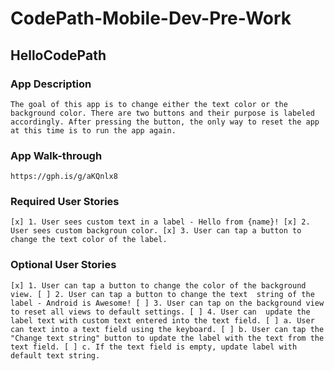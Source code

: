 # CodePath-Mobile-Dev-Pre-Work
## HelloCodePath

### App Description
`The goal of this app is to change either the text color or the background color. There are two buttons and their purpose is labeled accordingly. After pressing the button, the only way to reset the app at this time is to run the app again.`

### App Walk-through
`https://gph.is/g/aKQnlx8`


### Required User Stories
`[x] 1. User sees custom text in a label - Hello from {name}!
[x] 2. User sees custom backgroun color.
[x] 3. User can tap a button to change the text color of the label.`

### Optional User Stories
`[x] 1. User can tap a button to change the color of the background view.
[ ] 2. User can tap a button to change the text  string of the label - Android is Awesome!
[ ] 3. User can tap on the background view to reset all views to default settings.
[ ] 4. User can  update the label text with custom text entered into the text field.
   [ ] a. User can text into a text field using the keyboard.
   [ ] b. User can tap the "Change text string" button to update the label with the text from the text field.
   [ ] c. If the text field is empty, update label with default text string.`
